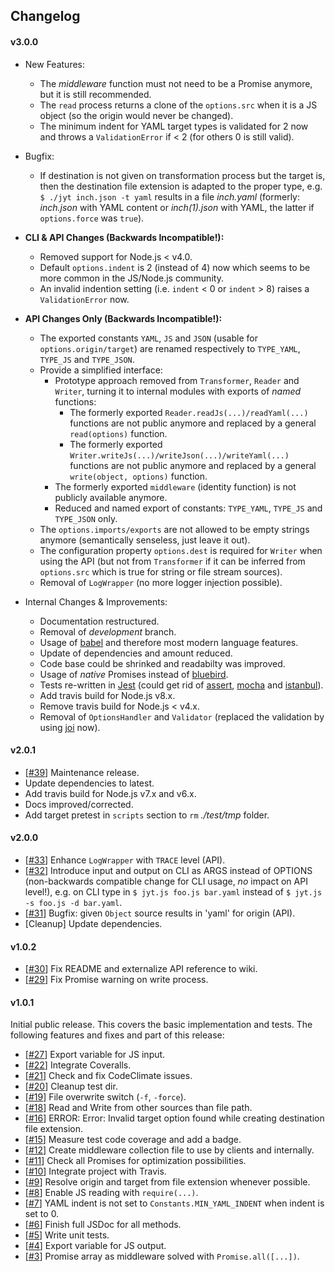 ## Changelog

#### v3.0.0

- New Features:
  - The _middleware_ function must not need to be a Promise anymore, but it is still recommended.
  - The `read` process returns a clone of the `options.src` when it is a JS object (so the origin
    would never be changed).
  - The minimum indent for YAML target types is validated for 2 now and throws a `ValidationError`
    if < 2 (for others 0 is still valid).

- Bugfix:
  - If destination is not given on transformation process but the target is, then the destination file extension 
    is adapted to the proper type, e.g. `$ ./jyt inch.json -t yaml` results in a file _inch.yaml_ (formerly:
    _inch.json_ with YAML content or _inch(1).json_ with YAML, the latter if `options.force` was `true`).

- **CLI & API Changes (Backwards Incompatible!):**
  - Removed support for Node.js < v4.0.
  - Default `options.indent` is 2 (instead of 4) now which seems to be more common in the JS/Node.js community.
  - An invalid indention setting (i.e. `indent` < 0  or `indent` > 8) raises a `ValidationError` now.
  
- **API Changes Only (Backwards Incompatible!):**
  - The exported constants `YAML`, `JS` and `JSON` (usable for `options.origin/target`) are renamed respectively
    to `TYPE_YAML`, `TYPE_JS` and `TYPE_JSON`.
  - Provide a simplified interface:
    - Prototype approach removed from `Transformer`, `Reader` and `Writer`, turning it to internal modules with 
      exports of _named_ functions:
      - The formerly exported `Reader.readJs(...)/readYaml(...)` functions are not public anymore and replaced
        by a general `read(options)` function.
      - The formerly exported `Writer.writeJs(...)/writeJson(...)/writeYaml(...)` functions are not public
        anymore and replaced by a general `write(object, options)` function.
    - The formerly exported `middleware` (identity function) is not publicly available anymore.
    - Reduced and named export of constants: `TYPE_YAML`, `TYPE_JS` and `TYPE_JSON` only.
  - The `options.imports/exports` are not allowed to be empty strings anymore (semantically senseless,
    just leave it out).
  - The configuration property `options.dest` is required for `Writer` when using the API (but not from `Transformer`
    if it can be inferred from `options.src` which is true for string or file stream sources).
  - Removal of `LogWrapper` (no more logger injection possible).
  
- Internal Changes & Improvements:
  - Documentation restructured.
  - Removal of _development_ branch.
  - Usage of [babel](https://babeljs.io/) and therefore most modern language features.
  - Update of dependencies and amount reduced.
  - Code base could be shrinked and readabilty was improved.
  - Usage of _native_ Promises instead of [bluebird](http://bluebirdjs.com/docs/getting-started.html).
  - Tests re-written in [Jest](https://facebook.github.io/jest) (could get rid of
    [assert](https://github.com/defunctzombie/commonjs-assert),
    [mocha](https://mochajs.org/) and [istanbul](https://github.com/gotwarlost/istanbul)).
  - Add travis build for Node.js v8.x.
  - Remove travis build for Node.js < v4.x.
  - Removal of `OptionsHandler` and `Validator` (replaced the validation by using
    [joi](https://github.com/hapijs/joi/tree/v10.5.0) now).

#### v2.0.1

- [[#39](https://github.com/deadratfink/jy-transform/issues/39)] Maintenance release.
 - Update dependencies to latest.
 - Add travis build for Node.js v7.x and v6.x.
 - Docs improved/corrected.
 - Add target pretest in `scripts` section to `rm` _./test/tmp_ folder.

#### v2.0.0

- [[#33](https://github.com/deadratfink/jy-transform/issues/33)] Enhance `LogWrapper` with `TRACE` level (API).
- [[#32](https://github.com/deadratfink/jy-transform/issues/32)] Introduce input and output on CLI as
  ARGS instead of OPTIONS
  (non-backwards compatible change for CLI usage, _no_ impact on API level!), e.g. on CLI type in
  `$ jyt.js foo.js bar.yaml` instead of `$ jyt.js -s foo.js -d bar.yaml`.
- [[#31](https://github.com/deadratfink/jy-transform/issues/31)] Bugfix: given `Object` source results in
  'yaml' for origin (API).
- [Cleanup] Update dependencies.

#### v1.0.2

- [[#30](https://github.com/deadratfink/jy-transform/issues/30)] Fix README and externalize API reference to wiki.
- [[#29](https://github.com/deadratfink/jy-transform/issues/29)] Fix Promise warning on write process.

#### v1.0.1

Initial public release. This covers the basic implementation and tests. The following features and fixes and
part of this release:
- [[#27](https://github.com/deadratfink/jy-transform/issues/27)] Export variable for JS input.
- [[#22](https://github.com/deadratfink/jy-transform/issues/22)] Integrate Coveralls.
- [[#21](https://github.com/deadratfink/jy-transform/issues/21)] Check and fix CodeClimate issues.
- [[#20](https://github.com/deadratfink/jy-transform/issues/20)] Cleanup test dir.
- [[#19](https://github.com/deadratfink/jy-transform/issues/19)] File overwrite switch (`-f`, `-force`).
- [[#18](https://github.com/deadratfink/jy-transform/issues/18)] Read and Write from other sources than file path.
- [[#16](https://github.com/deadratfink/jy-transform/issues/16)] ERROR: Error: Invalid target option found while
  creating destination file extension.
- [[#15](https://github.com/deadratfink/jy-transform/issues/15)] Measure test code coverage and add a badge.
- [[#12](https://github.com/deadratfink/jy-transform/issues/12)] Create middleware collection file to use by
  clients and internally.
- [[#11](https://github.com/deadratfink/jy-transform/issues/11)] Check all Promises for optimization possibilities.
- [[#10](https://github.com/deadratfink/jy-transform/issues/10)] Integrate project with Travis.
- [[#9](https://github.com/deadratfink/jy-transform/issues/9)] Resolve origin and target from file extension
  whenever possible.
- [[#8](https://github.com/deadratfink/jy-transform/issues/8)] Enable JS reading with `require(...)`.
- [[#7](https://github.com/deadratfink/jy-transform/issues/7)] YAML indent is not set to `Constants.MIN_YAML_INDENT`
  when indent is set to 0.
- [[#6](https://github.com/deadratfink/jy-transform/issues/6)] Finish full JSDoc for all methods.
- [[#5](https://github.com/deadratfink/jy-transform/issues/5)] Write unit tests.
- [[#4](https://github.com/deadratfink/jy-transform/issues/4)] Export variable for JS output.
- [[#3](https://github.com/deadratfink/jy-transform/issues/3)] Promise array as middleware solved with `Promise.all([...])`.
